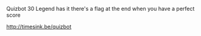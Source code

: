 Quizbot
30
Legend has it there's a flag at the end when you have a perfect score

http://timesink.be/quizbot
